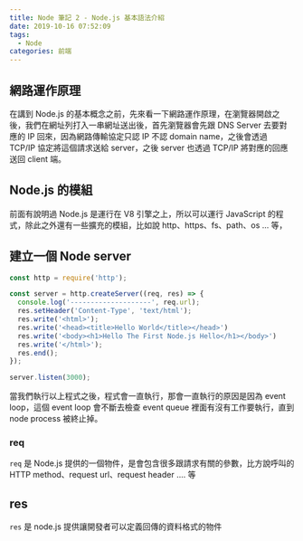 ```yaml
---
title: Node 筆記 2 - Node.js 基本語法介紹
date: 2019-10-16 07:52:09
tags:
  - Node
categories: 前端
---
```


## 網路運作原理
在講到 Node.js 的基本概念之前，先來看一下網路運作原理，在瀏覽器開啟之後，我們在網址列打入一串網址送出後，首先瀏覽器會先跟 DNS Server 去要對應的 IP 回來，因為網路傳輸協定只認 IP 不認 domain name，之後會透過 TCP/IP 協定將這個請求送給 server，之後 server 也透過 TCP/IP 將對應的回應送回 client 端。

## Node.js 的模組
前面有說明過 Node.js 是運行在 V8 引擎之上，所以可以運行 JavaScript 的程式，除此之外還有一些擴充的模組，比如說 http、https、fs、path、os ... 等，

## 建立一個 Node server

``` JavaScript
const http = require('http');

const server = http.createServer((req, res) => {
  console.log('--------------------', req.url);
  res.setHeader('Content-Type', 'text/html');
  res.write('<html>');
  res.write('<head><title>Hello World</title></head>')
  res.write('<body><h1>Hello The First Node.js Hello</h1></body>')
  res.write('</html>');
  res.end();
});

server.listen(3000);
```

當我們執行以上程式之後，程式會一直執行，那會一直執行的原因是因為 event loop，這個 event loop 會不斷去檢查 event queue 裡面有沒有工作要執行，直到 node process 被終止掉。

### req
`req` 是 Node.js 提供的一個物件，是會包含很多跟請求有關的參數，比方說呼叫的 HTTP method、request url、request header .... 等 

## res 
`res` 是 node.js 提供讓開發者可以定義回傳的資料格式的物件